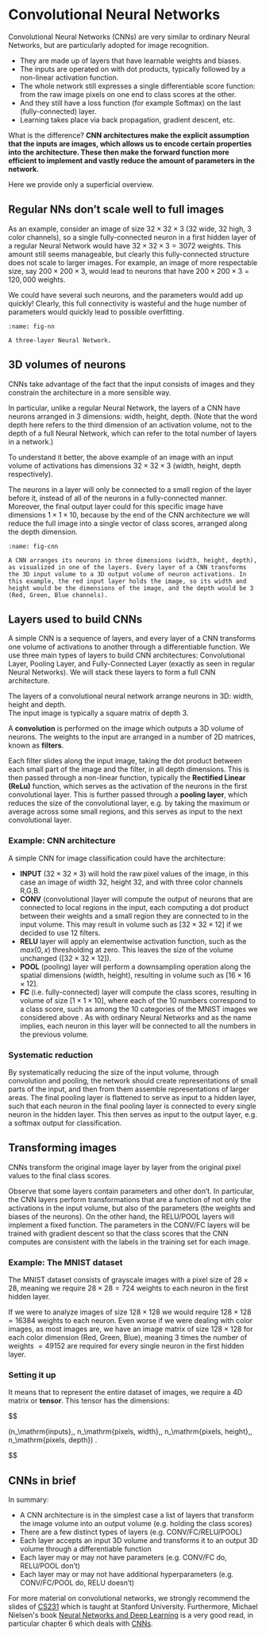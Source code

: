 <!-- !split -->
# Convolutional Neural Networks

Convolutional Neural Networks (CNNs) are very similar to ordinary Neural Networks, but are particularly adopted for image recognition.

* They are made up of layers that have learnable weights and biases. 
* The inputs are operated on with dot products, typically followed by a non-linear activation function. 
* The whole network still expresses a single differentiable score function: from the raw image pixels on one end to class scores at the other. 
* And they still have a loss function (for example Softmax) on the last (fully-connected) layer. 
* Learning takes place via back propagation, gradient descent, etc.

What is the difference? **CNN architectures make the explicit assumption that
the inputs are images, which allows us to encode certain properties
into the architecture. These then make the forward function more
efficient to implement and vastly reduce the amount of parameters in
the network.**

Here we provide only a superficial overview.

<!-- !split -->
## Regular NNs don’t scale well to full images

As an example, consider
an image of size $32\times 32\times 3$ (32 wide, 32 high, 3 color channels), so a
single fully-connected neuron in a first hidden layer of a regular
Neural Network would have $32\times 32\times 3 = 3072$ weights. This amount still
seems manageable, but clearly this fully-connected structure does not
scale to larger images. For example, an image of more respectable
size, say $200\times 200\times 3$, would lead to neurons that have 
$200\times 200\times 3 = 120,000$ weights. 

We could have several such neurons, and the parameters would add up quickly! Clearly,
this full connectivity is wasteful and the huge number of parameters
would quickly lead to possible overfitting.

<!-- ![<p><em>A regular 3-layer Neural Network.</em></p>](./figs/nn.jpeg) -->

```{figure} ./figs/nn.jpeg
:name: fig-nn

A three-layer Neural Network.
```

<!-- !split -->
## 3D volumes of neurons

CNNs take advantage of the fact that the
input consists of images and they constrain the architecture in a more
sensible way. 

In particular, unlike a regular Neural Network, the
layers of a CNN have neurons arranged in 3 dimensions: width,
height, depth. (Note that the word depth here refers to the third
dimension of an activation volume, not to the depth of a full Neural
Network, which can refer to the total number of layers in a network.)

To understand it better, the above example of an image 
with an input volume of
activations has dimensions $32\times 32\times 3$ (width, height,
depth respectively). 

The neurons in a layer will
only be connected to a small region of the layer before it, instead of
all of the neurons in a fully-connected manner. Moreover, the final
output layer could  for this specific image have dimensions $1\times 1 \times 10$, 
because by the
end of the CNN architecture we will reduce the full image into a
single vector of class scores, arranged along the depth
dimension. 

<!-- ![<p><em>A CNN arranges its neurons in three dimensions (width, height, depth), as visualized in one of the layers. Every layer of a CNN transforms the 3D input volume to a 3D output volume of neuron activations. In this example, the red input layer holds the image, so its width and height would be the dimensions of the image, and the depth would be 3 (Red, Green, Blue channels).</em></p>](./figs/cnn.jpeg) -->

```{figure} ./figs/cnn.jpeg
:name: fig-cnn

A CNN arranges its neurons in three dimensions (width, height, depth), as visualized in one of the layers. Every layer of a CNN transforms the 3D input volume to a 3D output volume of neuron activations. In this example, the red input layer holds the image, so its width and height would be the dimensions of the image, and the depth would be 3 (Red, Green, Blue channels).
```

<!-- !split  -->
## Layers used to build CNNs

A simple CNN is a sequence of layers, and every layer of a CNN
transforms one volume of activations to another through a
differentiable function. We use three main types of layers to build
CNN architectures: Convolutional Layer, Pooling Layer, and
Fully-Connected Layer (exactly as seen in regular Neural Networks). We
will stack these layers to form a full CNN architecture.

<!-- !split  -->
The layers of a convolutional neural network arrange neurons in 3D: width, height and depth.  
The input image is typically a square matrix of depth 3. 

A **convolution** is performed on the image which outputs
a 3D volume of neurons. The weights to the input are arranged in a number of 2D matrices, known as **filters**.

Each filter slides along the input image, taking the dot product
between each small part of the image and the filter, in all depth
dimensions. This is then passed through a non-linear function,
typically the **Rectified Linear (ReLu)** function, which serves as the
activation of the neurons in the first convolutional layer. This is
further passed through a **pooling layer**, which reduces the size of the
convolutional layer, e.g. by taking the maximum or average across some
small regions, and this serves as input to the next convolutional
layer.

### Example: CNN architecture

A simple CNN for image classification could have the architecture:

* **INPUT** ($32\times 32 \times 3$) will hold the raw pixel values of the image, in this case an image of width 32, height 32, and with three color channels R,G,B.
* **CONV** (convolutional )layer will compute the output of neurons that are connected to local regions in the input, each computing a dot product between their weights and a small region they are connected to in the input volume. This may result in volume such as $[32\times 32\times 12]$ if we decided to use 12 filters.
* **RELU** layer will apply an elementwise activation function, such as the $max(0,x)$ thresholding at zero. This leaves the size of the volume unchanged ($[32\times 32\times 12]$).
* **POOL** (pooling) layer will perform a downsampling operation along the spatial dimensions (width, height), resulting in volume such as $[16\times 16\times 12]$.
* **FC** (i.e. fully-connected) layer will compute the class scores, resulting in volume of size $[1\times 1\times 10]$, where each of the 10 numbers correspond to a class score, such as among the 10 categories of the MNIST images we considered above . As with ordinary Neural Networks and as the name implies, each neuron in this layer will be connected to all the numbers in the previous volume.

<!-- !split -->
### Systematic reduction

By systematically reducing the size of the input volume, through
convolution and pooling, the network should create representations of
small parts of the input, and then from them assemble representations
of larger areas.  The final pooling layer is flattened to serve as
input to a hidden layer, such that each neuron in the final pooling
layer is connected to every single neuron in the hidden layer. This
then serves as input to the output layer, e.g. a softmax output for
classification.

<!-- !split -->
## Transforming images

CNNs transform the original image layer by layer from the original
pixel values to the final class scores. 

Observe that some layers contain
parameters and other don’t. In particular, the CNN layers perform
transformations that are a function of not only the activations in the
input volume, but also of the parameters (the weights and biases of
the neurons). On the other hand, the RELU/POOL layers will implement a
fixed function. The parameters in the CONV/FC layers will be trained
with gradient descent so that the class scores that the CNN computes
are consistent with the labels in the training set for each image.

<!-- !split -->
### Example: The MNIST dataset

The MNIST dataset consists of grayscale images with a pixel size of
$28\times 28$, meaning we require $28 \times 28 = 724$ weights to each
neuron in the first hidden layer.

If we were to analyze images of size $128\times 128$ we would require
$128 \times 128 = 16384$ weights to each neuron. Even worse if we were
dealing with color images, as most images are, we have an image matrix
of size $128\times 128$ for each color dimension (Red, Green, Blue),
meaning 3 times the number of weights $= 49152$ are required for every
single neuron in the first hidden layer.

<!-- !split -->
### Setting it up

It means that to represent the entire
dataset of images, we require a 4D matrix or **tensor**. This tensor has the dimensions: 
 
$$
  
(n_\mathrm{inputs},\, n_\mathrm{pixels, width},\, n_\mathrm{pixels, height},\, n_\mathrm{pixels, depth}) .

$$

<!-- !split -->
## CNNs in brief

In summary:

* A CNN architecture is in the simplest case a list of layers that transform the image volume into an output volume (e.g. holding the class scores)
* There are a few distinct types of layers (e.g. CONV/FC/RELU/POOL)
* Each layer accepts an input 3D volume and transforms it to an output 3D volume through a differentiable function
* Each layer may or may not have parameters (e.g. CONV/FC do, RELU/POOL don’t)
* Each layer may or may not have additional hyperparameters (e.g. CONV/FC/POOL do, RELU doesn’t)

For more material on convolutional networks, we strongly recommend
the slides of [CS231](http://cs231n.github.io/convolutional-networks/) which is taught at Stanford University. Furthermore, Michael Nielsen's book [Neural Networks and Deep Learning](http://neuralnetworksanddeeplearning.com/index.html) is a very good read, in particular chapter 6 which deals with [CNNs](http://neuralnetworksanddeeplearning.com/chap6.html).

